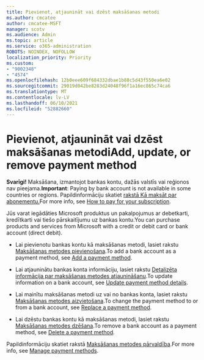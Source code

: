 ```yaml
---
title: Pievienot, atjaunināt vai dzēst maksāšanas metodi
ms.author: cmcatee
author: cmcatee-MSFT
manager: scotv
ms.audience: Admin
ms.topic: article
ms.service: o365-administration
ROBOTS: NOINDEX, NOFOLLOW
localization_priority: Priority
ms.custom:
- "9002348"
- "4574"
ms.openlocfilehash: 12b0eee609f684332dbae1b88c5d43f550ea6e02
ms.sourcegitcommit: 29019d042be8283d24048f96f1a16ec865c74ca6
ms.translationtype: MT
ms.contentlocale: lv-LV
ms.lasthandoff: 06/10/2021
ms.locfileid: "52882660"
---
```

# <a name="add-update-or-remove-payment-method"></a><span data-ttu-id="5ad36-102">Pievienot, atjaunināt vai dzēst maksāšanas metodi</span><span class="sxs-lookup"><span data-stu-id="5ad36-102">Add, update, or remove payment method</span></span>

<span data-ttu-id="5ad36-103">**Svarīgi!** Maksāšana, izmantojot bankas kontu, dažās valstīs vai reģionos nav pieejama.</span><span class="sxs-lookup"><span data-stu-id="5ad36-103">**Important**: Paying by bank account is not available in some countries or regions.</span></span> <span data-ttu-id="5ad36-104">Papildinformāciju skatiet [rakstā Kā maksāt par abonementu.](/microsoft-365/commerce/billing-and-payments/pay-for-your-subscription)</span><span class="sxs-lookup"><span data-stu-id="5ad36-104">For more info, see [How to pay for your subscription](/microsoft-365/commerce/billing-and-payments/pay-for-your-subscription).</span></span> 

<span data-ttu-id="5ad36-105">Jūs varat iegādāties Microsoft produktus un pakalpojumus ar debetkarti, kredītkarti vai tiešo pārskaitījumu uz bankas kontu.</span><span class="sxs-lookup"><span data-stu-id="5ad36-105">You can purchase products and services from Microsoft with a credit or debit card or bank account (direct debit).</span></span>

- <span data-ttu-id="5ad36-106">Lai pievienotu bankas kontu kā maksāšanas metodi, lasiet rakstu [Maksāšanas metodes pievienošana](/microsoft-365/commerce/billing-and-payments/manage-payment-methods#add-a-payment-method).</span><span class="sxs-lookup"><span data-stu-id="5ad36-106">To add a bank account as a payment method, see [Add a payment method](/microsoft-365/commerce/billing-and-payments/manage-payment-methods#add-a-payment-method).</span></span>

- <span data-ttu-id="5ad36-107">Lai atjauninātu bankas konta informāciju, lasiet rakstu [Detalizēta informācija par maksāšanas metodes atjaunināšanu](/microsoft-365/commerce/billing-and-payments/manage-payment-methods#update-payment-method-details).</span><span class="sxs-lookup"><span data-stu-id="5ad36-107">To update information on a bank account, see [Update payment method details](/microsoft-365/commerce/billing-and-payments/manage-payment-methods#update-payment-method-details).</span></span>

- <span data-ttu-id="5ad36-108">Lai mainītu maksāšanas metodi uz vai no bankas konta, lasiet rakstu [Maksāšanas metodes aizvietošana](/microsoft-365/commerce/billing-and-payments/manage-payment-methods#replace-a-payment-method).</span><span class="sxs-lookup"><span data-stu-id="5ad36-108">To change the payment method to or from a bank account, see [Replace a payment method](/microsoft-365/commerce/billing-and-payments/manage-payment-methods#replace-a-payment-method).</span></span>

- <span data-ttu-id="5ad36-109">Lai dzēstu bankas kontu kā maksāšanas metodi, lasiet rakstu [Maksāšanas metodes dzēšana](/microsoft-365/commerce/billing-and-payments/manage-payment-methods#delete-a-payment-method).</span><span class="sxs-lookup"><span data-stu-id="5ad36-109">To remove a bank account as a payment method, see [Delete a payment method](/microsoft-365/commerce/billing-and-payments/manage-payment-methods#delete-a-payment-method).</span></span>

<span data-ttu-id="5ad36-110">Papildinformāciju skatiet rakstā [Maksāšanas metodes pārvaldība](/microsoft-365/commerce/billing-and-payments/manage-payment-methods).</span><span class="sxs-lookup"><span data-stu-id="5ad36-110">For more info, see [Manage payment methods](/microsoft-365/commerce/billing-and-payments/manage-payment-methods).</span></span>
